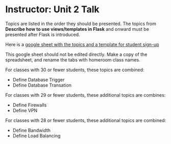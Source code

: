 # Instructor: Unit 2 Talk

Topics are listed in the order they should be presented. The topics from **Describe how to use views/templates in Flask** and onward must be presented after Flask is introduced.

Here is a [google sheet with the topics and a template for student sign-up](https://docs.google.com/spreadsheets/d/1tj064fnubhsAyaTRnMN_0vzRxQliA92TageXfS1nabA/edit?usp=sharing)

This google sheet should not be edited directly. Make a copy of the spreadsheet, and rename the tabs with homeroom class names.

For classes with 30 or fewer students, these topics are combined: 
* Define Database Trigger
* Define Database Transation

For classes with 29 or fewer students, these additional topics are combines:
* Define Firewalls
* Define VPN

For classes with 28 or fewer students, these additional topics are combined:
* Define Bandwidth
* Define Load Balancing





